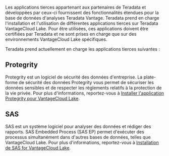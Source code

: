 Les applications tierces appartenant aux partenaires de Teradata et développées par ceux-ci fournissent des fonctionnalités étendues pour la base de données d'analyses Teradata Vantage. Teradata prend en charge l'installation et l'utilisation de différentes applications tierces sur Teradata VantageCloud Lake. Pour être utilisées, ces applications doivent être certifiées par Teradata et ne sont prises en charge que sur des environnements VantageCloud Lake spécifiques.

Teradata prend actuellement en charge les applications tierces suivantes :

Protegrity
----------

Protegrity est un logiciel de sécurité des données d'entreprise. La plate-forme de sécurité des données Protegrity vous permet de sécuriser les données sensibles et de respecter les règlements relatifs à la protection de la vie privée. Pour plus d'informations, reportez-vous à [Installer l'application Protegrity pour VantageCloud Lake](https://docs.teradata.com/access/sources/dita/topic?dita:topicPath=bdz1707141094808.dita&utm_source=console&utm_medium=iph).

SAS
---

SAS est un système logiciel pour analyser des données et rédiger des rapports. SAS Embedded Process (SAS EP) permet d'exécuter des processus simultanément dans d'autres bases de données, telles que VantageCloud Lake. Pour plus d'informations, reportez-vous à [Installation de SAS for VantageCloud Lake](https://docs.teradata.com/access/sources/dita/topic?dita:topicPath=xgb1712764452211.dita&utm_source=console&utm_medium=iph).
